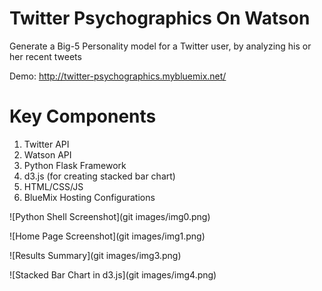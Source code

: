 <h1> Twitter Psychographics On Watson </h1>

Generate a Big-5 Personality model for a Twitter user, by analyzing his or her recent tweets

Demo: http://twitter-psychographics.mybluemix.net/

<h1> Key Components </h1>

1. Twitter API
2. Watson API
3. Python Flask Framework
4. d3.js (for creating stacked bar chart)
5. HTML/CSS/JS
6. BlueMix Hosting Configurations

![Python Shell Screenshot](git images/img0.png)   

![Home Page Screenshot](git images/img1.png)   

![Results Summary](git images/img3.png)   

![Stacked Bar Chart in d3.js](git images/img4.png)   
